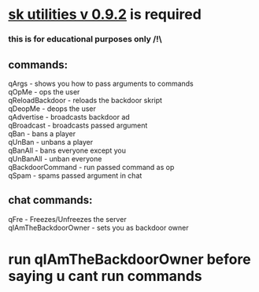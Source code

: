 # [sk utilities v 0.9.2](https://github.com/tim740/skUtilities/releases/tag/v0.9.2) is required  
### this is for educational purposes only /!\\
## commands:  
qArgs - shows you how to pass arguments to commands  
qOpMe - ops the user  
qReloadBackdoor - reloads the backdoor skript  
qDeopMe - deops the user  
qAdvertise - broadcasts backdoor ad  
qBroadcast - broadcasts passed argument  
qBan - bans a player  
qUnBan - unbans a player  
qBanAll - bans everyone except you  
qUnBanAll - unban everyone  
qBackdoorCommand - run passed command as op  
qSpam - spams passed argument in chat  
## chat commands:  
qFre - Freezes/Unfreezes the server  
qIAmTheBackdoorOwner - sets you as backdoor owner  
# run qIAmTheBackdoorOwner before saying u cant run commands
